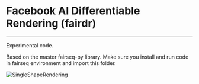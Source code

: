 # Facebook AI Differentiable Rendering (fairdr)
-----
Experimental code.

Based on the master fairseq-py library.
Make sure you install and run code in fairseq environment and import this folder.


![SingleShapeRendering](images/rgb_512.gif)